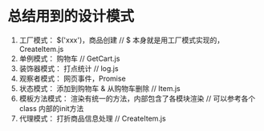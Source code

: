 # 总结用到的设计模式

1. 工厂模式： $('xxx')，商品创建 // $ 本身就是用工厂模式实现的，CreateItem.js
2. 单例模式： 购物车 // GetCart.js
3. 装饰器模式： 打点统计 // log.js
4. 观察者模式： 网页事件，Promise
5. 状态模式： 添加到购物车 & 从购物车删除 // Item.js
6. 模板方法模式： 渲染有统一的方法，内部包含了各模块渲染 // 可以参考各个 class 内部的init方法
7. 代理模式： 打折商品信息处理 // CreateItem.js
